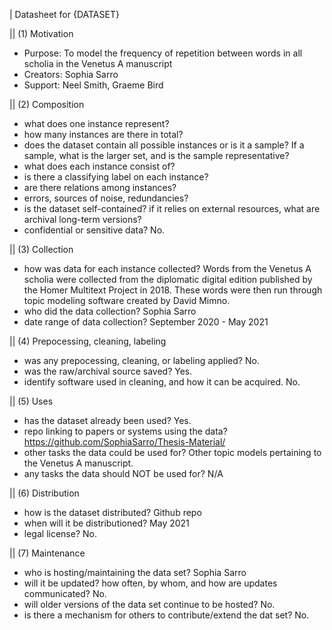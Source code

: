 | Datasheet for {DATASET}

|| (1) Motivation

- Purpose: To model the frequency of repetition between words in all scholia in the Venetus A manuscript
- Creators: Sophia Sarro
- Support: Neel Smith, Graeme Bird


|| (2) Composition

- what does one instance represent? 
- how many instances are there in total?
- does the dataset contain all possible instances or is it a sample? If a sample, what is the larger set, and is the sample representative?
- what does each instance consist of?
- is there a classifying label on each instance?
- are there relations among instances?
- errors, sources of noise, redundancies?
- is the dataset self-contained?  if it relies on external resources, what are archival long-term versions?
- confidential or sensitive data? No.


|| (3) Collection

- how was data for each instance collected? Words from the Venetus A scholia were collected from the diplomatic digital edition published by the Homer Multitext Project in 2018. These words were then run through topic modeling software created by David Mimno. 
- who did the data collection? Sophia Sarro
- date range of data collection? September 2020 - May 2021


|| (4) Prepocessing, cleaning, labeling

- was any prepocessing, cleaning, or labeling applied? No.
- was the raw/archival source saved? Yes.
- identify software used in cleaning, and how it can be acquired. No.


|| (5) Uses

- has the dataset already been used? Yes.
- repo linking to papers or systems using the data? https://github.com/SophiaSarro/Thesis-Material/
- other tasks the data could be used for? Other topic models pertaining to the Venetus A manuscript.
- any tasks the data should NOT be used for? N/A


|| (6) Distribution


- how is the dataset distributed? Github repo
- when will it be distributioned? May 2021
- legal license? No.


|| (7) Maintenance

- who is hosting/maintaining the data set? Sophia Sarro
- will it be updated? how often, by whom, and how are updates communicated? No.
- will older versions of the data set continue to be hosted? No.
- is there a mechanism for others to contribute/extend the dat set? No.
